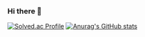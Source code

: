 ### Hi there 👋

[![Solved.ac Profile](http://mazassumnida.wtf/api/v2/generate_badge?boj=ljg7234)](https://solved.ac/ljg7234/)
[![Anurag's GitHub stats](https://github-readme-stats.vercel.app/apifastewanuraghazra)](https://github.com/anuraghazra/github-readme-stats)
